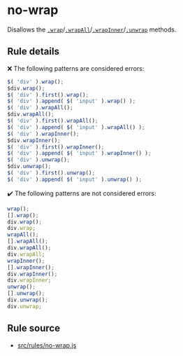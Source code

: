 # no-wrap

Disallows the [`.wrap`](https://api.jquery.com/wrap/)/[`.wrapAll`](https://api.jquery.com/wrapAll/)/[`.wrapInner`](https://api.jquery.com/wrapInner/)/[`.unwrap`](https://api.jquery.com/unwrap/) methods.

## Rule details

❌ The following patterns are considered errors:
```js
$( 'div' ).wrap();
$div.wrap();
$( 'div' ).first().wrap();
$( 'div' ).append( $( 'input' ).wrap() );
$( 'div' ).wrapAll();
$div.wrapAll();
$( 'div' ).first().wrapAll();
$( 'div' ).append( $( 'input' ).wrapAll() );
$( 'div' ).wrapInner();
$div.wrapInner();
$( 'div' ).first().wrapInner();
$( 'div' ).append( $( 'input' ).wrapInner() );
$( 'div' ).unwrap();
$div.unwrap();
$( 'div' ).first().unwrap();
$( 'div' ).append( $( 'input' ).unwrap() );
```

✔️ The following patterns are not considered errors:
```js
wrap();
[].wrap();
div.wrap();
div.wrap;
wrapAll();
[].wrapAll();
div.wrapAll();
div.wrapAll;
wrapInner();
[].wrapInner();
div.wrapInner();
div.wrapInner;
unwrap();
[].unwrap();
div.unwrap();
div.unwrap;
```
## Rule source

* [src/rules/no-wrap.js](/src/rules/no-wrap.js)
